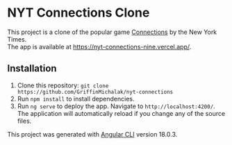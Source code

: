 # NYT Connections Clone

This project is a clone of the popular game [Connections](https://www.nytimes.com/games/connections) by the New York Times.
<br>
The app is available at https://nyt-connections-nine.vercel.app/.

## Installation
1. Clone this repository: `git clone https://github.com/GriffinMichalak/nyt-connections`
2. Run `npm install` to install dependencies. 
3. Run `ng serve` to deploy the app. Navigate to `http://localhost:4200/`. The application will automatically reload if you change any of the source files.

This project was generated with [Angular CLI](https://github.com/angular/angular-cli) version 18.0.3.